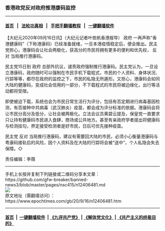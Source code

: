### 香港政党反对政府推港康码监控
------------------------

#### [首页](https://github.com/gfw-breaker/banned-news3/blob/master/README.md) &nbsp;&nbsp;|&nbsp;&nbsp; [法轮功真相](https://github.com/begood0513/basic/blob/master/README.md)  &nbsp;&nbsp;|&nbsp;&nbsp; [手把手翻墙教程](https://github.com/gfw-breaker/guides/wiki)  &nbsp;&nbsp;|&nbsp;&nbsp; [一键翻墙软件](https://github.com/gfw-breaker/nogfw/blob/master/README.md)  



<div><p>
 【大纪元2020年09月16日讯】（大纪元记者叶依帆香港报导）
 <ok href="https://www.epochtimes.com/gb/tag/%E6%94%BF%E5%BA%9C.html">
  政府
 </ok>
 一再声称“香港健康码”（下称港康码）已经准备就绪，一旦本港疫情稳定后，便会推出。民主党担心，港康码会让社会两极化，获高分的市民将拥有更多的便利和优先权，
 <ok href="https://www.epochtimes.com/gb/tag/%E5%8F%8D%E5%AF%B9.html">
  反对
 </ok>
 当局推行港康码。
</p>
<p>
 民主党15日到
 <ok href="https://www.epochtimes.com/gb/tag/%E6%94%BF%E5%BA%9C.html">
  政府
 </ok>
 总部外抗议，谴责政府强制推行港康码。民主党认为，一旦设立港康码，政府随时可以强制在市民手机下载程式，市民的个人资料、身体状况、行踪等等，都尽在政府的监控之下，市民的私隐无所遁形。又担心，港康码会如同大陆的健康码，变成社会信用的一部分，不下载程式的市民将被边缘化，出行等活动都将受限。
</p>
<p>
 即使被迫下载，系统也会为市民日常生活行为评分，包括有否定期进行病毒基因检测，有否接种中共病毒（武汉肺炎）疫苗，都会成为评分标准的依据。港康码会将让市民分高分及低分，让社会被两极化。立法会议员黄碧云提及，保皇党一直要求只让持有健康码市民进入食肆，商场或公共地方。甚至有亲政府学者提出将健康码与检测挂勾，界定接受检测者是好市民，日后可优先接种疫苗。
</p>
<p>
 民主党
 <ok href="https://www.epochtimes.com/gb/tag/%E5%8F%8D%E5%AF%B9.html">
  反对
 </ok>
 当局推行港康码，建议有需要回大陆的市民，必须小心衡量港康码与粤康码接轨后的风险，因个人资料及在大陆的行踪将会被“送中”，个人私隐会失去保障。◇
</p>
<p>
 责任编辑：李薇
</p>
</div>
<hr/>
手机上长按并复制下列链接或二维码分享本文章：<br/>
https://github.com/gfw-breaker/banned-news3/blob/master/pages/nsc415/n12406481.md <br/>
<a href='https://github.com/gfw-breaker/banned-news3/blob/master/pages/nsc415/n12406481.md'><img src='https://github.com/gfw-breaker/banned-news3/blob/master/pages/nsc415/n12406481.md.png'/></a> <br/>
原文地址（需翻墙访问）：https://www.epochtimes.com/gb/20/9/16/n12406481.htm


------------------------
#### [首页](https://github.com/gfw-breaker/banned-news3/blob/master/README.md) &nbsp;|&nbsp; [一键翻墙软件](https://github.com/gfw-breaker/nogfw/blob/master/README.md) &nbsp;| [《九评共产党》](https://github.com/gfw-breaker/9ping.md/blob/master/README.md#九评之一评共产党是什么) | [《解体党文化》](https://github.com/gfw-breaker/jtdwh.md/blob/master/README.md) | [《共产主义的终极目的》](https://github.com/gfw-breaker/gczydzjmd.md/blob/master/README.md)


<img src='http://gfw-breaker.win/banned-news3/pages/nsc415/n12406481.md' width='0px' height='0px'/>